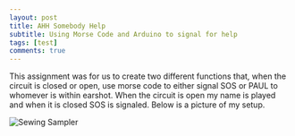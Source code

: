 ```yaml
---
layout: post
title: AHH Somebody Help
subtitle: Using Morse Code and Arduino to signal for help
tags: [test]
comments: true
---
```


This assignment was for us to create two different functions that, when the circuit is closed or open, use morse
code to either signal SOS or PAUL to whomever is within earshot. When the circuit is open my name is played
and when it is closed SOS is signaled. Below is a picture of my setup.

![Sewing Sampler](https://paulharshbarger.github.io/img/sewing-sampler.png)
